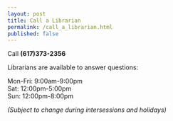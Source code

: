 ```yaml
---
layout: post
title: Call a Librarian
permalink: /call_a_librarian.html
published: false
---
```


Call **(617)373-2356** 

Librarians are available to answer questions:

Mon-Fri: 9:00am-9:00pm  
Sat: 12:00pm-5:00pm  
Sun: 12:00pm-8:00pm 

*(Subject to change during intersessions and holidays)*